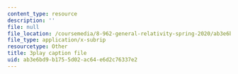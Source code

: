 ```yaml
---
content_type: resource
description: ''
file: null
file_location: /coursemedia/8-962-general-relativity-spring-2020/ab3e6bd9b1755d02ac64e6d2c76337e2_p_10lgn2BiI.vtt
file_type: application/x-subrip
resourcetype: Other
title: 3play caption file
uid: ab3e6bd9-b175-5d02-ac64-e6d2c76337e2
---
```

